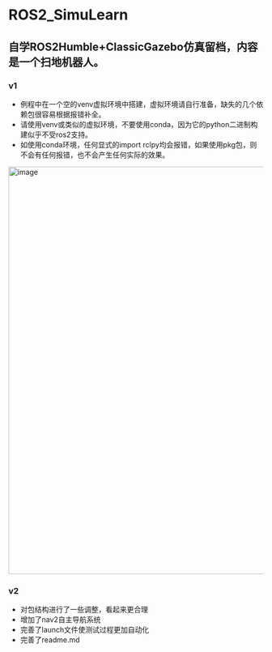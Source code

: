 # ROS2_SimuLearn
## 自学ROS2Humble+ClassicGazebo仿真留档，内容是一个扫地机器人。
### v1 
* 例程中在一个空的venv虚拟环境中搭建，虚拟环境请自行准备，缺失的几个依赖包很容易根据报错补全。
* 请使用venv或类似的虚拟环境，不要使用conda，因为它的python二进制构建似乎不受ros2支持。
* 如使用conda环境，任何显式的import rclpy均会报错，如果使用pkg包，则不会有任何报错，也不会产生任何实际的效果。
<img width="2114" height="805" alt="image" src="https://github.com/user-attachments/assets/1ea0cd6b-24ce-49cf-b5f8-160177641cb5" />

### v2
* 对包结构进行了一些调整，看起来更合理
* 增加了nav2自主导航系统
* 完善了launch文件使测试过程更加自动化
* 完善了readme.md
